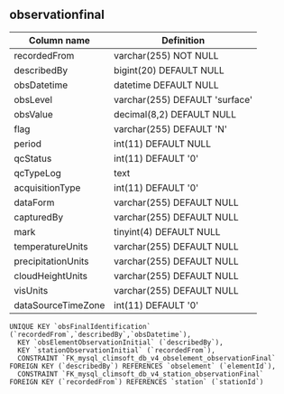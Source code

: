 ## observationfinal

| Column name | Definition |
|-------------|-------------|
|recordedFrom | varchar(255) NOT NULL |
|describedBy  | bigint(20) DEFAULT NULL |
|obsDatetime  | datetime DEFAULT NULL|
|obsLevel     | varchar(255) DEFAULT 'surface'|
|obsValue     | decimal(8,2) DEFAULT NULL|
|flag         | varchar(255) DEFAULT 'N'|
|period       | int(11) DEFAULT NULL|
|qcStatus     | int(11) DEFAULT '0'|
|qcTypeLog    | text|
|acquisitionType | int(11) DEFAULT '0'|
|dataForm     | varchar(255) DEFAULT NULL|
|capturedBy   | varchar(255) DEFAULT NULL|
|mark         | tinyint(4) DEFAULT NULL|
|temperatureUnits | varchar(255) DEFAULT NULL|
|precipitationUnits | varchar(255) DEFAULT NULL|
|cloudHeightUnits | varchar(255) DEFAULT NULL|
|visUnits | varchar(255) DEFAULT NULL|
|dataSourceTimeZone | int(11) DEFAULT '0'|

```
UNIQUE KEY `obsFinalIdentification` (`recordedFrom`,`describedBy`,`obsDatetime`),
  KEY `obsElementObservationInitial` (`describedBy`),
  KEY `stationObservationInitial` (`recordedFrom`),
  CONSTRAINT `FK_mysql_climsoft_db_v4_obselement_observationFinal` FOREIGN KEY (`describedBy`) REFERENCES `obselement` (`elementId`),
  CONSTRAINT `FK_mysql_climsoft_db_v4_station_observationFinal` FOREIGN KEY (`recordedFrom`) REFERENCES `station` (`stationId`)
```
